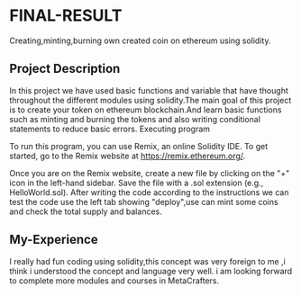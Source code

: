 # FINAL-RESULT

Creating,minting,burning own created coin on ethereum using solidity.


## Project Description

In this project we have used basic functions and variable that have thought throughout the different modules using solidity.The main goal of this project is to create your token on ethereum blockchain.And learn basic functions such as minting and burning the tokens and also writing conditional statements to reduce basic errors.
Executing program

To run this program, you can use Remix, an online Solidity IDE. To get started, go to the Remix website at https://remix.ethereum.org/.

Once you are on the Remix website, create a new file by clicking on the "+" icon in the left-hand sidebar. Save the file with a .sol extension (e.g., HelloWorld.sol). After writing the code according to the instructions we can test the code use the left tab showing "deploy",use can mint some coins and check the total supply and balances.

## My-Experience

I really had fun coding using solidity,this concept was very foreign to me ,i think i understood the concept and language very well. i am looking forward to complete more modules and courses in MetaCrafters.
